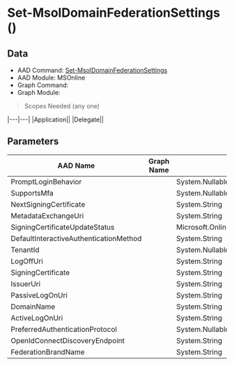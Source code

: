 # Set-MsolDomainFederationSettings ()

## Data

+ AAD Command: [Set-MsolDomainFederationSettings](https://docs.microsoft.com/en-us/powershell/module/MSOnline/Set-MsolDomainFederationSettings)
+ AAD Module: MSOnline
+ Graph Command: [](https://docs.microsoft.com/en-us/powershell/module//)
+ Graph Module: 

> Scopes Needed (any one)

|---|---|
|Application||
|Delegate||

## Parameters

|AAD Name|Graph Name|AAD Type|Graph Type|Infos|
|---|---|---|---|---|
|PromptLoginBehavior||System.Nullable/Microsoft.Online.Administration.PromptLoginBehavior|||
|SupportsMfa||System.Nullable/System.Boolean|||
|NextSigningCertificate||System.String|||
|MetadataExchangeUri||System.String|||
|SigningCertificateUpdateStatus||Microsoft.Online.Administration.SigningCertificateUpdateStatus|||
|DefaultInteractiveAuthenticationMethod||System.String|||
|TenantId||System.Nullable/System.Guid|||
|LogOffUri||System.String|||
|SigningCertificate||System.String|||
|IssuerUri||System.String|||
|PassiveLogOnUri||System.String|||
|DomainName||System.String|||
|ActiveLogOnUri||System.String|||
|PreferredAuthenticationProtocol||System.Nullable/Microsoft.Online.Administration.AuthenticationProtocol|||
|OpenIdConnectDiscoveryEndpoint||System.String|||
|FederationBrandName||System.String|||

